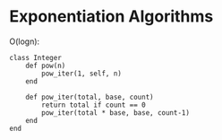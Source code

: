 # Exponentiation Algorithms

O(logn):

	class Integer
		def pow(n)
			pow_iter(1, self, n)
		end
		
		def pow_iter(total, base, count)
			return total if count == 0
			pow_iter(total * base, base, count-1)
		end
	end